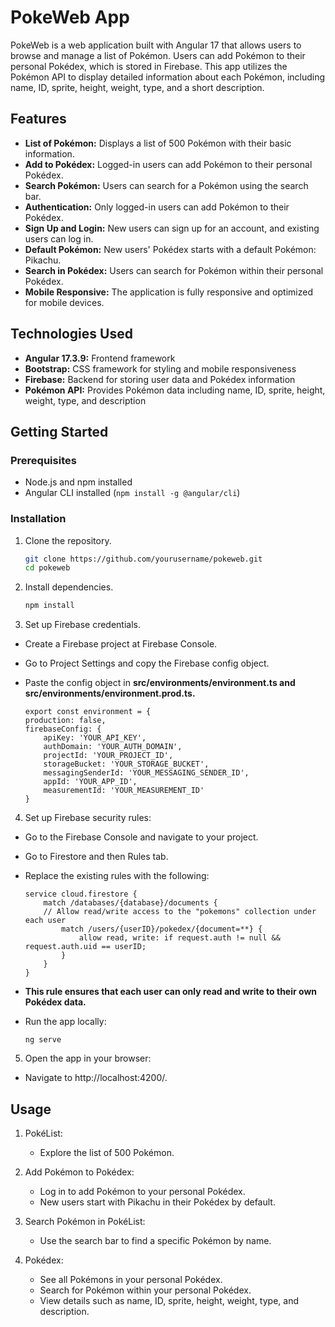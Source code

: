 # PokeWeb App

PokeWeb is a web application built with Angular 17 that allows users to browse and manage a list of Pokémon. Users can add Pokémon to their personal Pokédex, which is stored in Firebase. This app utilizes the Pokémon API to display detailed information about each Pokémon, including name, ID, sprite, height, weight, type, and a short description.

## Features

- **List of Pokémon:** Displays a list of 500 Pokémon with their basic information.
- **Add to Pokédex:** Logged-in users can add Pokémon to their personal Pokédex.
- **Search Pokémon:** Users can search for a Pokémon using the search bar.
- **Authentication:** Only logged-in users can add Pokémon to their Pokédex.
- **Sign Up and Login:** New users can sign up for an account, and existing users can log in.
- **Default Pokémon:** New users' Pokédex starts with a default Pokémon: Pikachu.
- **Search in Pokédex:** Users can search for Pokémon within their personal Pokédex.
- **Mobile Responsive:** The application is fully responsive and optimized for mobile devices.

## Technologies Used

- **Angular 17.3.9:** Frontend framework
- **Bootstrap:** CSS framework for styling and mobile responsiveness
- **Firebase:** Backend for storing user data and Pokédex information
- **Pokémon API:** Provides Pokémon data including name, ID, sprite, height, weight, type, and description

## Getting Started

### Prerequisites

- Node.js and npm installed
- Angular CLI installed (`npm install -g @angular/cli`)

### Installation

1. Clone the repository.
   ```bash
   git clone https://github.com/yourusername/pokeweb.git
   cd pokeweb

2. Install dependencies.
   ```bash
   npm install

3. Set up Firebase credentials.

- Create a Firebase project at Firebase Console.
- Go to Project Settings and copy the Firebase config object.
- Paste the config object in **src/environments/environment.ts and src/environments/environment.prod.ts.**

    ```
    export const environment = {
    production: false,
    firebaseConfig: {
        apiKey: 'YOUR_API_KEY',
        authDomain: 'YOUR_AUTH_DOMAIN',
        projectId: 'YOUR_PROJECT_ID',
        storageBucket: 'YOUR_STORAGE_BUCKET',
        messagingSenderId: 'YOUR_MESSAGING_SENDER_ID',
        appId: 'YOUR_APP_ID',
        measurementId: 'YOUR_MEASUREMENT_ID'
    }
    
4. Set up Firebase security rules:

- Go to the Firebase Console and navigate to your project.
- Go to Firestore and then Rules tab.
- Replace the existing rules with the following:

    ```
    service cloud.firestore {
        match /databases/{database}/documents {
        // Allow read/write access to the "pokemons" collection under each user
            match /users/{userID}/pokedex/{document=**} {
                allow read, write: if request.auth != null && request.auth.uid == userID;
            }
        }
    }

- **This rule ensures that each user can only read and write to their own Pokédex data.** 

- Run the app locally:

    ```
    ng serve

5. Open the app in your browser:

- Navigate to http://localhost:4200/.

## Usage

1. PokéList:

    - Explore the list of 500 Pokémon.

2. Add Pokémon to Pokédex:

    - Log in to add Pokémon to your personal Pokédex.
    - New users start with Pikachu in their Pokédex by default.

3. Search Pokémon in PokéList:

    - Use the search bar to find a specific Pokémon by name.

4. Pokédex:

    - See all Pokémons in your personal Pokédex.
    - Search for Pokémon within your personal Pokédex.
    - View details such as name, ID, sprite, height, weight, type, and description. 
 
